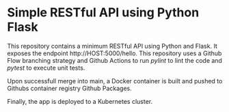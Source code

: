 # Simple RESTful API using Python Flask

This repository contains a minimum RESTful API using Python and Flask. It exposes the endpoint http://HOST:5000/hello. This repository uses a Github Flow branching strategy and Github Actions to run _pylint_ to lint the code and _pytest_ to execute unit tests.

Upon successfull merge into main, a Docker container is built and pushed to Githubs container registry Github Packages.

Finally, the app is deployed to a Kubernetes cluster.
